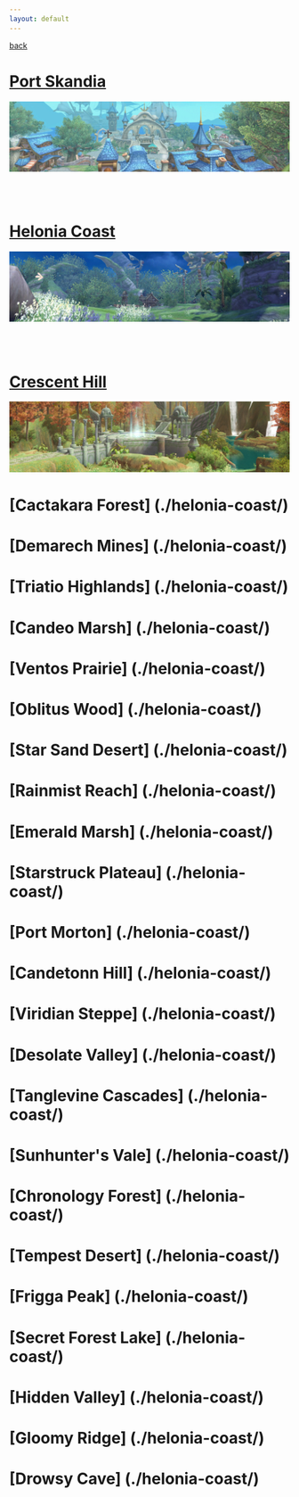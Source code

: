 ```yaml
---
layout: default
---
```


[back](../)

# [Port Skandia](port-skandia/)
![Port Skandia](/assets/img/aura-kingdom/port-skandia-banner.jpg)

<br/><br/>

# [Helonia Coast](helonia-coast/)
![Helonia Coast](/assets/img/aura-kingdom/helonia-coast-banner.jpg)

<br/><br/>

# [Crescent Hill](crescent-hill/)
![Crescent Hill](/assets/img/aura-kingdom/crescent-hill-banner.jpg)

# [Cactakara Forest] (./helonia-coast/)

# [Demarech Mines] (./helonia-coast/)

# [Triatio Highlands] (./helonia-coast/)

# [Candeo Marsh] (./helonia-coast/)

# [Ventos Prairie] (./helonia-coast/)

# [Oblitus Wood] (./helonia-coast/)

# [Star Sand Desert] (./helonia-coast/)

# [Rainmist Reach] (./helonia-coast/)

# [Emerald Marsh] (./helonia-coast/)

# [Starstruck Plateau] (./helonia-coast/)

# [Port Morton] (./helonia-coast/)

# [Candetonn Hill] (./helonia-coast/)

# [Viridian Steppe] (./helonia-coast/)

# [Desolate Valley] (./helonia-coast/)

# [Tanglevine Cascades] (./helonia-coast/)

# [Sunhunter's Vale] (./helonia-coast/)

# [Chronology Forest] (./helonia-coast/)

# [Tempest Desert] (./helonia-coast/)

# [Frigga Peak] (./helonia-coast/)

# [Secret Forest Lake] (./helonia-coast/)

# [Hidden Valley] (./helonia-coast/)

# [Gloomy Ridge] (./helonia-coast/)

# [Drowsy Cave] (./helonia-coast/)
